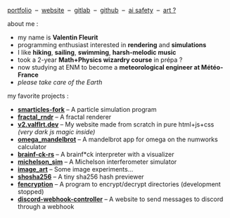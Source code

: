 [portfolio](https://pf.valflrt.dev) &nbsp;–&nbsp; [website](https://valflrt.dev) &nbsp;–&nbsp; [gitlab](https://gitlab.com/valflrt) &nbsp;–&nbsp; [github](https://github.com/valflrt) &nbsp;–&nbsp; [ai safety](https://ai-safety.valflrt.dev) &nbsp;–&nbsp; [art ?](https://art.valflrt.dev)

about me :
- my name is **Valentin Fleurit**
- programming enthusiast interested in **rendering** and **simulations**
- I like **hiking**, **sailing**, **swimming**, **harsh-melodic music**
- took a 2-year **Math+Physics wizardry course** in prépa ?
- now studying at ENM to become a **meteorological engineer at Météo-France**
- *please take care of the Earth*

my favorite projects :
- [**smarticles-fork**](https://gitlab.com/valflrt/smarticles-fork) – A particle simulation program
- [**fractal_rndr**](https://gitlab.com/valflrt/fractal_rndr) – A fractal renderer
- [**v2.valflrt.dev**](https://gitlab.com/valflrt/v2-valflrt-dev) – My website made from scratch in pure html+js+css _(very dark js magic inside)_
- [**omega_mandelbrot**](https://gitlab.com/valflrt/omega_mandelbrot) – A mandelbrot app for omega on the numworks calculator
- [**brainf-ck-rs**](https://gitlab.com/valflrt/brainf-ck-rs) – A brainf*ck interpreter with a visualizer
- [**michelson_sim**](https://gitlab.com/valflrt/michelson_sim) – A Michelson interferometer simulator
- [**image_art**](https://gitlab.com/valflrt/image_art) – Some image experiments...
- [**shosha256**](https://gitlab.com/valflrt/shosha256) – A tiny sha256 hash previewer
- [**fencryption**](https://gitlab.com/valflrt/fencryption) – A program to encrypt/decrypt directories (development stopped)
- [**discord-webhook-controller**](https://gitlab.com/valflrt/discord-webhook-controller) – A website to send messages to discord through a webhook
